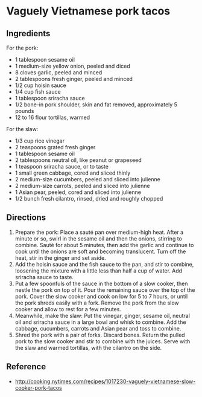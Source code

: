 # Vaguely Vietnamese pork tacos

## Ingredients
For the pork:
* 1 tablespoon sesame oil
* 1 medium-size yellow onion, peeled and diced
* 8 cloves garlic, peeled and minced
* 2 tablespoons fresh ginger, peeled and minced
* 1/2 cup hoisin sauce
* 1/4 cup fish sauce
* 1 tablespoon sriracha sauce
* 1/2 bone-in pork shoulder, skin and fat removed, approximately 5 pounds
* 12 to 16 flour tortillas, warmed

For the slaw:
* 1/3 cup rice vinegar
* 2 teaspoons grated fresh ginger
* 1 tablespoon sesame oil
* 2 tablespoons neutral oil, like peanut or grapeseed
* 1 teaspoon sriracha sauce, or to taste
* 1 small green cabbage, cored and sliced thinly
* 2 medium-size cucumbers, peeled and sliced into julienne
* 2 medium-size carrots, peeled and sliced into julienne
* 1 Asian pear, peeled, cored and sliced into julienne
* 1/2 bunch fresh cilantro, rinsed, dried and roughly chopped

## Directions
1. Prepare the pork: Place a sauté pan over medium-high heat. After a minute or so, swirl in the sesame oil and then the onions, stirring to combine. Sauté for about 5 minutes, then add the garlic and continue to cook until the onions are soft and becoming translucent. Turn off the heat, stir in the ginger and set aside.
2. Add the hoisin sauce and the fish sauce to the pan, and stir to combine, loosening the mixture with a little less than half a cup of water. Add sriracha sauce to taste.
3. Put a few spoonfuls of the sauce in the bottom of a slow cooker, then nestle the pork on top of it. Pour the remaining sauce over the top of the pork. Cover the slow cooker and cook on low for 5 to 7 hours, or until the pork shreds easily with a fork. Remove the pork from the slow cooker and allow to rest for a few minutes.
4. Meanwhile, make the slaw: Put the vinegar, ginger, sesame oil, neutral oil and sriracha sauce in a large bowl and whisk to combine. Add the cabbage, cucumbers, carrots and Asian pear and toss to combine.
5. Shred the pork with a pair of forks. Discard bones. Return the pulled pork to the slow cooker and stir to combine with the juices. Serve with the slaw and warmed tortillas, with the cilantro on the side.

## Reference
* http://cooking.nytimes.com/recipes/1017230-vaguely-vietnamese-slow-cooker-pork-tacos
